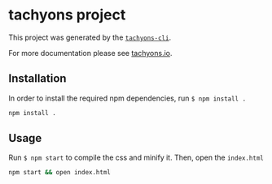 # tachyons project

This project was generated by the [`tachyons-cli`](https://github.com/tachyons-css/tachyons-cli).

For more documentation please see [tachyons.io](http://tachyons.io).

## Installation

In order to install the required npm dependencies, run `$ npm install .`

```sh
npm install .
```

## Usage

Run `$ npm start` to compile the css and minify it. Then, open the `index.html`

```sh
npm start && open index.html
```
